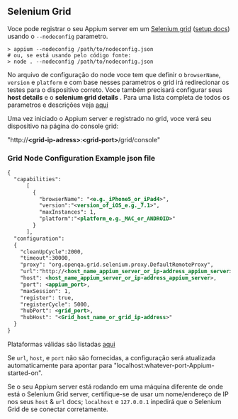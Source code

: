 ## Selenium Grid

Voce pode registrar o seu Appium server em um [Selenium grid](https://code.google.com/p/selenium/wiki/Grid2) ([setup docs](http://docs.seleniumhq.org/docs/07_selenium_grid.jsp)) usando o
`--nodeconfig` parametro.

```center
> appium --nodeconfig /path/to/nodeconfig.json
# ou, se está usando pelo código fonte:
> node . --nodeconfig /path/to/nodeconfig.json
```

No arquivo de configuração do node voce tem que definir o `browserName`,
`version` e `platform` e com base nesses parametros o grid irá redirecionar os testes para o dispositivo correto.
Voce também precisará
configurar seus **host details**  e o **selenium grid details** . Para
uma lista completa de todos os parametros e descrições veja
[aqui](http://code.google.com/p/selenium/source/browse/java/server/src/org/openqa/grid/common/defaults/GridParameters.properties)

Uma vez iniciado o Appium server e registrado no grid,
voce verá seu dispositivo na página do console grid:

"http://**\<grid-ip-adress\>**:**\<grid-port\>**/grid/console"

### Grid Node Configuration Example json file

```xml
{
  "capabilities":
      [
        {
          "browserName": "<e.g._iPhone5_or_iPad4>",
          "version":"<version_of_iOS_e.g._7.1>",
          "maxInstances": 1,
          "platform":"<platform_e.g._MAC_or_ANDROID>"
        }
      ],
  "configuration":
  {
    "cleanUpCycle":2000,
    "timeout":30000,
    "proxy": "org.openqa.grid.selenium.proxy.DefaultRemoteProxy",
    "url":"http://<host_name_appium_server_or_ip-address_appium_server>:<appium_port>/wd/hub",
    "host": <host_name_appium_server_or_ip-address_appium_server>,
    "port": <appium_port>,
    "maxSession": 1,
    "register": true,
    "registerCycle": 5000,
    "hubPort": <grid_port>,
    "hubHost": "<Grid_host_name_or_grid_ip-address>"
  }
}
```

Plataformas válidas são listadas [aqui](http://selenium.googlecode.com/git/docs/api/java/org/openqa/selenium/Platform.html)

Se `url`, `host`, e `port` não são fornecidas, a configuração será atualizada
automaticamente para apontar para "localhost:whatever-port-Appium-started-on".

Se o seu Appium server está rodando em uma máquina diferente de onde está o Selenium Grid server, certifique-se de usar um nome/endereço de IP nos seus `host` & `url` docs; `localhost` e `127.0.0.1` inpedirá que o Selenium Grid de se conectar corretamente.
